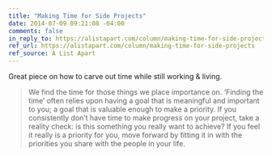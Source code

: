 ```yaml
---
title: "Making Time for Side Projects"
date: 2014-07-09 09:21:08 -04:00
comments: false
in_reply_to: https://alistapart.com/column/making-time-for-side-projects
ref_url: https://alistapart.com/column/making-time-for-side-projects
ref_source: A List Apart
---
```


Great piece on how to carve out time while still working & living.

> We find the time for those things we place importance on. ‘Finding the time’ often relies upon having a goal that is meaningful and important to you; a goal that is valuable enough to make a priority. If you consistently don’t have time to make progress on your project, take a reality check: is this something you really want to achieve? If you feel it really is a priority for you, move forward by fitting it in with the priorities you share with the people in your life.